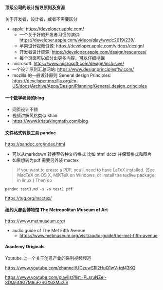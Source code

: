 #### 顶级公司的设计指导原则及资源

关于开发者，设计者，或者不需要区分

- apple: https://developer.apple.com/
  - 一个关于好的开发者习惯的演讲: https://developer.apple.com/videos/play/wwdc2019/239/
  - 苹果设计视频资源: https://developer.apple.com/videos/design/
  - 开发者设计资源: https://developer.apple.com/design/resources/
  - 每个页面可以细分出更多内容，可以仔细挖掘
- microsoft: https://www.microsoft.com/design/inclusive/
- 一个设计原则汇总网站: https://www.designprinciplesftw.com/
- mozilla 的一般设计原则 General design Principles: https://developer.mozilla.org/en-US/docs/Archive/Apps/Design/Planning/General_design_principles

#### 一个数学老师的blog

  - 网页设计不错
  - 视频讲解风格类似 khan
  - https://www.kristakingmath.com/blog

#### 文件格式转换工具 pandoc

https://pandoc.org/index.html

- 可以从markdown 转换至各种文档格式 比如 html docx 并保留格式和图片
- 如果想转为pdf 需要另外装 mactex

> If you want to create a PDF, you’ll need to have LaTeX installed. (See MacTeX on OS X, MiKTeX on Windows, or install the texlive package in linux.) Then do

```
pandoc test1.md -s -o test1.pdf
```

https://tug.org/mactex/

#### 纽约大都会博物馆 The Metropolitan Museum of Art

https://www.metmuseum.org/

- audio guide of The Met Fifth Avenue
  - https://www.metmuseum.org/visit/audio-guide/the-met-fifth-avenue

#### Academy Originals

Youtube 上一个关于创意产业的系列视频频道

https://www.youtube.com/channel/UCzuwS1ll2HuQ1wV-tqf43KQ

https://www.youtube.com/playlist?list=PLsruNZel-SDQj6OIG7M8uFzSGX6SMa3iS
